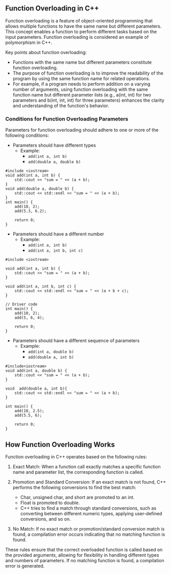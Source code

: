 ## Function Overloading in C++

Function overloading is a feature of object-oriented programming that allows multiple functions to have the same name but different parameters. This concept enables a function to perform different tasks based on the input parameters. Function overloading is considered an example of polymorphism in C++.

Key points about function overloading:
- Functions with the same name but different parameters constitute function overloading.
- The purpose of function overloading is to improve the readability of the program by using the same function name for related operations.
- For example, if a program needs to perform addition on a varying number of arguments, using function overloading with the same function name but different parameter lists (e.g., a(int, int) for two parameters and b(int, int, int) for three parameters) enhances the clarity and understanding of the function's behavior.

### Conditions for Function Overloading Parameters

Parameters for function overloading should adhere to one or more of the following conditions:
- Parameters should have different types
  - Example: 
    - `add(int a, int b)`
    - `add(double a, double b)`

```
#include <iostream>
void add(int a, int b) {
	std::cout << "sum = " << (a + b);
}
void add(double a, double b) {
	std::cout << std::endl << "sum = " << (a + b);
}
int main() {
	add(10, 2);
	add(5.3, 6.2);

	return 0;
}
```
- Parameters should have a different number
  - Example:
    - `add(int a, int b)`
    - `add(int a, int b, int c)`
   
```
#include <iostream>

void add(int a, int b) {
	std::cout << "sum = " << (a + b);
}

void add(int a, int b, int c) {
	std::cout << std::endl << "sum = " << (a + b + c);
}

// Driver code
int main() {
	add(10, 2);
	add(5, 6, 4);

	return 0;
}
```
- Parameters should have a different sequence of parameters
  - Example:
    - `add(int a, double b)`
    - `add(double a, int b)`
   
```
#include<iostream>
void add(int a, double b) {
	std::cout << "sum = " << (a + b);
}

void  add(double a, int b){
	std::cout << std::endl << "sum = " << (a + b);
}

int main() {
	add(10, 2.5);
	add(5.5, 6);

	return 0;
}
```
## How Function Overloading Works

Function overloading in C++ operates based on the following rules:

1. Exact Match: When a function call exactly matches a specific function name and parameter list, the corresponding function is called.

2. Promotion and Standard Conversion: If an exact match is not found, C++ performs the following conversions to find the best match:
   - Char, unsigned char, and short are promoted to an int.
   - Float is promoted to double.
   - C++ tries to find a match through standard conversions, such as converting between different numeric types, applying user-defined conversions, and so on.

3. No Match: If no exact match or promotion/standard conversion match is found, a compilation error occurs indicating that no matching function is found.

These rules ensure that the correct overloaded function is called based on the provided arguments, allowing for flexibility in handling different types and numbers of parameters. If no matching function is found, a compilation error is generated.
